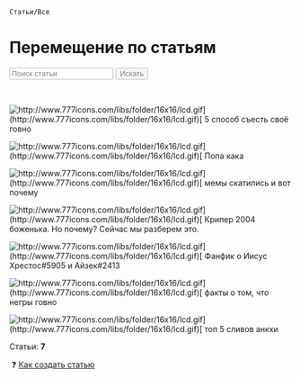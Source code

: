 <script type="text/javascript">
var lastResFind=""; // последний удачный результат
var copy_page=""; // копия страницы в ихсодном виде
function TrimStr(s) {
     s = s.replace( /^\s+/g, '');
  return s.replace( /\s+$/g, '');
}
function FindOnPage(inputId) {//ищет текст на странице, в параметр передается ID поля для ввода
  var obj = window.document.getElementById(inputId);
  var textToFind;
  
  if (obj) {
    textToFind = TrimStr(obj.value);//обрезаем пробелы
  } else {
    alert("Введенная фраза не найдена");
    return;
  }
  if (textToFind == "") {
    alert("Вы ничего не ввели");
    return;
  }
   
  if(document.body.innerHTML.indexOf(textToFind)=="-1")
  alert("Ничего не найдено, проверьте правильность ввода!");
   
  if(copy_page.length>0)
        document.body.innerHTML=copy_page;
  else copy_page=document.body.innerHTML;
 
   
  document.body.innerHTML = document.body.innerHTML.replace(eval("/name="+lastResFind+"/gi")," ");//стираем предыдущие якори для скрола
  document.body.innerHTML = document.body.innerHTML.replace(eval("/"+textToFind+"/gi"),"<a name="+textToFind+" style='background:red'>"+textToFind+"</a>"); //Заменяем найденный текст ссылками с якорем;
  lastResFind=textToFind; // сохраняем фразу для поиска, чтобы в дальнейшем по ней стереть все ссылки
  window.location = '#'+textToFind;//перемещаем скрол к последнему найденному совпадению
 } 
</script>
`Статьи/Все`

# Перемещение по статьям
<input type="text" id="text-to-find" value="Поиск статьи" style="opacity: 0.5;"> 
<input type="button" onclick="javascript: FindOnPage('text-to-find'); return false;" value="Искать" style="opacity: 0.5;" />

​

![http://www.777icons.com/libs/folder/16x16/lcd.gif](http://www.777icons.com/libs/folder/16x16/lcd.gif)[<font size="3"> 5 способ съесть своё говно</font>](https://pl0xo.github.io/5-sposobov-siest-svoiyo-govno1/)

![http://www.777icons.com/libs/folder/16x16/lcd.gif](http://www.777icons.com/libs/folder/16x16/lcd.gif)[<font size="3"> Попа кака</font>](https://pl0xo.github.io/popa-kaka2/)

![http://www.777icons.com/libs/folder/16x16/lcd.gif](http://www.777icons.com/libs/folder/16x16/lcd.gif)[<font size="3"> мемы скатились и вот почему</font>](https://pl0xo.github.io/msivp3/)

![http://www.777icons.com/libs/folder/16x16/lcd.gif](http://www.777icons.com/libs/folder/16x16/lcd.gif)[<font size="3"> Крипер 2004 боженька. Но почему? Сейчас мы разберем это.</font>](https://pl0xo.github.io/unnamed3)

![http://www.777icons.com/libs/folder/16x16/lcd.gif](http://www.777icons.com/libs/folder/16x16/lcd.gif)[<font size="3"> Фанфик о Иисус Хрестос#5905 и Айзек#2413</font>](https://pl0xo.github.io/fanfik5)

![http://www.777icons.com/libs/folder/16x16/lcd.gif](http://www.777icons.com/libs/folder/16x16/lcd.gif)[<font size="3"> факты о том, что негры говно</font>](https://pl0xo.github.io/negrigovno6)

![http://www.777icons.com/libs/folder/16x16/lcd.gif](http://www.777icons.com/libs/folder/16x16/lcd.gif)[<font size="3"> топ 5 сливов анкхи</font>](https://youtu.be/dQw4w9WgXcQ)

Статьи: **7**

​
❓ [Как создать статью](https://pl0xo.github.io/add/)
